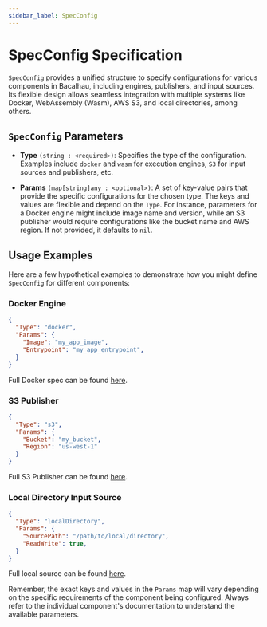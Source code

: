 ```yaml
---
sidebar_label: SpecConfig
---
```


# SpecConfig Specification

`SpecConfig` provides a unified structure to specify configurations for various components in Bacalhau, including engines, publishers, and input sources. Its flexible design allows seamless integration with multiple systems like Docker, WebAssembly (Wasm), AWS S3, and local directories, among others.


## `SpecConfig` Parameters

- **Type** `(string : <required>)`: Specifies the type of the configuration. Examples include `docker` and `wasm` for execution engines, `S3` for input sources and publishers, etc.

- **Params** `(map[string]any : <optional>)`: A set of key-value pairs that provide the specific configurations for the chosen type. The keys and values are flexible and depend on the `Type`. For instance, parameters for a Docker engine might include image name and version, while an S3 publisher would require configurations like the bucket name and AWS region. If not provided, it defaults to `nil`.

## Usage Examples

Here are a few hypothetical examples to demonstrate how you might define `SpecConfig` for different components:

### Docker Engine

```json
{
  "Type": "docker",
  "Params": {
    "Image": "my_app_image",
    "Entrypoint": "my_app_entrypoint",
  }
}
```

Full Docker spec can be found [here](../../../dev/other-specifications/engines/docker.md).


### S3 Publisher

```json
{
  "Type": "s3",
  "Params": {
    "Bucket": "my_bucket",
    "Region": "us-west-1"
  }
}
```

Full S3 Publisher can be found [here](../../../dev/other-specifications/publishers/s3.md).

### Local Directory Input Source

```json
{
  "Type": "localDirectory",
  "Params": {
    "SourcePath": "/path/to/local/directory",
    "ReadWrite": true,
  }
}
```
Full local source can be found [here](../../../dev/other-specifications/sources/local.md).

Remember, the exact keys and values in the `Params` map will vary depending on the specific requirements of the component being configured. Always refer to the individual component's documentation to understand the available parameters.